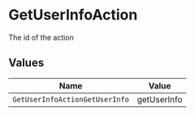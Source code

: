 # GetUserInfoAction

The id of the action


## Values

| Name                           | Value                          |
| ------------------------------ | ------------------------------ |
| `GetUserInfoActionGetUserInfo` | getUserInfo                    |